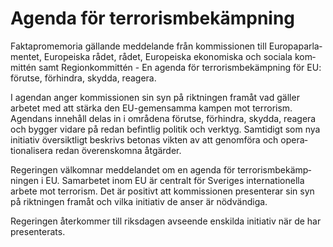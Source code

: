# Agenda för terrorismbekämpning

Fakta­promemoria gällande med­delande från kommissionen till Europa­parla­mentet, Europeiska rådet, rådet, Europeiska ekono­miska och sociala kom­mittén samt Region­kommittén - En agenda för terrorism­bekämp­ning för EU: förutse, förhindra, skydda, reagera.

I agendan anger kommis­sionen sin syn på riktningen framåt vad gäller arbetet med att stärka den EU-gemen­samma kampen mot terrorism. Agendans innehåll delas in i områ­dena förutse, förhindra, skydda, reagera och bygger vidare på redan befintlig politik och verktyg. Samtidigt som nya initiativ över­siktligt beskrivs betonas vikten av att genomföra och opera­tionali­sera redan överens­komna åtgärder.

Regeringen välkomnar med­delandet om en agenda för terrorism­bekämp­ningen i EU. Sam­arbetet inom EU är centralt för Sveriges inter­natio­nella arbete mot terrorism. Det är positivt att kom­mis­sionen presenterar sin syn på riktningen framåt och vilka initiativ de anser är nödvändiga.

Regeringen återkommer till riks­dagen avseende enskilda initiativ när de har presenterats.
